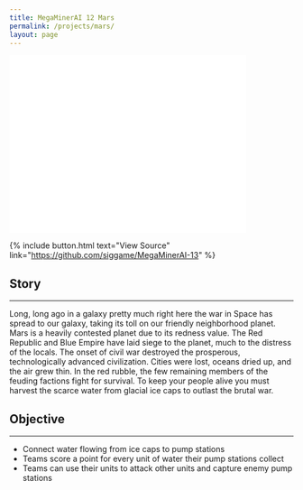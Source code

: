 ```yaml
---
title: MegaMinerAI 12 Mars
permalink: /projects/mars/
layout: page
---
```


<iframe width="420" height="315" src="//www.youtube.com/embed/ErwgfRSyGTA" frameborder="0" allowfullscreen></iframe>

{% include button.html text="View Source" link="https://github.com/siggame/MegaMinerAI-13" %}

## Story
***

Long, long ago in a galaxy pretty much right here the war in Space has spread to our galaxy, taking its toll on our friendly
neighborhood planet. Mars is a heavily contested planet due to its redness value. The Red Republic and Blue Empire have laid siege to
the planet, much to the distress of the locals. The onset of civil war destroyed the prosperous, technologically advanced
civilization. Cities were lost, oceans dried up, and the air grew thin. In the red rubble, the few remaining members of the feuding
factions fight for survival. To keep your people alive you must harvest the scarce water from glacial ice caps to outlast the brutal war.

## Objective
***

* Connect water flowing from ice caps to pump stations
* Teams score a point for every unit of water their pump stations collect
* Teams can use their units to attack other units and capture enemy pump stations

